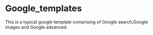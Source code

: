 # Google_templates
This is a typical google template comprising of Google search,Google images and Google advanced.
